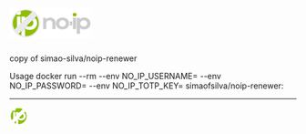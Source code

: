 # ![logo](https://github.com/habuild/hassio/blob/main/noip-renewer/logo.png?raw=true)

copy of simao-silva/noip-renewer

Usage
docker run --rm --env NO_IP_USERNAME=<EMAIL> --env NO_IP_PASSWORD=<PASSWORD> --env NO_IP_TOTP_KEY=<NOIP TOTP KEY> simaofsilva/noip-renewer:<TAG>

---

![icon](https://github.com/habuild/hassio/blob/main/noip-renewer/icon.png?raw=true)
